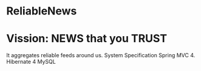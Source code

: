 # ReliableNews
# Vission: NEWS that you TRUST
It aggregates reliable feeds around us.
System Specification
Spring MVC 4.
Hibernate 4
MySQL
 
